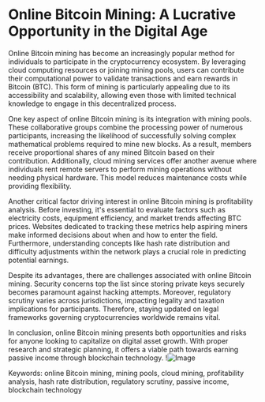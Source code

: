 # Online Bitcoin Mining: A Lucrative Opportunity in the Digital Age

Online Bitcoin mining has become an increasingly popular method for individuals to participate in the cryptocurrency ecosystem. By leveraging cloud computing resources or joining mining pools, users can contribute their computational power to validate transactions and earn rewards in Bitcoin (BTC). This form of mining is particularly appealing due to its accessibility and scalability, allowing even those with limited technical knowledge to engage in this decentralized process.

One key aspect of online Bitcoin mining is its integration with mining pools. These collaborative groups combine the processing power of numerous participants, increasing the likelihood of successfully solving complex mathematical problems required to mine new blocks. As a result, members receive proportional shares of any mined Bitcoin based on their contribution. Additionally, cloud mining services offer another avenue where individuals rent remote servers to perform mining operations without needing physical hardware. This model reduces maintenance costs while providing flexibility.

Another critical factor driving interest in online Bitcoin mining is profitability analysis. Before investing, it's essential to evaluate factors such as electricity costs, equipment efficiency, and market trends affecting BTC prices. Websites dedicated to tracking these metrics help aspiring miners make informed decisions about when and how to enter the field. Furthermore, understanding concepts like hash rate distribution and difficulty adjustments within the network plays a crucial role in predicting potential earnings.

Despite its advantages, there are challenges associated with online Bitcoin mining. Security concerns top the list since storing private keys securely becomes paramount against hacking attempts. Moreover, regulatory scrutiny varies across jurisdictions, impacting legality and taxation implications for participants. Therefore, staying updated on legal frameworks governing cryptocurrencies worldwide remains vital.

In conclusion, online Bitcoin mining presents both opportunities and risks for anyone looking to capitalize on digital asset growth. With proper research and strategic planning, it offers a viable path towards earning passive income through blockchain technology. !![Image](https://github.com/user-attachments/assets/3be06921-4469-491d-bd37-5f14c53422b7)

Keywords: online Bitcoin mining, mining pools, cloud mining, profitability analysis, hash rate distribution, regulatory scrutiny, passive income, blockchain technology
